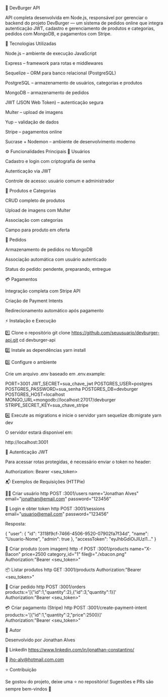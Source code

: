 🍔 DevBurger API

API completa desenvolvida em Node.js, responsável por gerenciar o backend do projeto DevBurger — um sistema de pedidos online que integra autenticação JWT, cadastro e gerenciamento de produtos e categorias, pedidos com MongoDB, e pagamentos com Stripe.

🚀 Tecnologias Utilizadas

Node.js – ambiente de execução JavaScript

Express – framework para rotas e middlewares

Sequelize – ORM para banco relacional (PostgreSQL)

PostgreSQL – armazenamento de usuários, categorias e produtos

MongoDB – armazenamento de pedidos

JWT (JSON Web Token) – autenticação segura

Multer – upload de imagens

Yup – validação de dados

Stripe – pagamentos online

Sucrase + Nodemon – ambiente de desenvolvimento moderno

⚙️ Funcionalidades Principais
👤 Usuários

Cadastro e login com criptografia de senha

Autenticação via JWT

Controle de acesso: usuário comum e administrador

🍔 Produtos e Categorias

CRUD completo de produtos

Upload de imagens com Multer

Associação com categorias

Campo para produto em oferta

🛒 Pedidos

Armazenamento de pedidos no MongoDB

Associação automática com usuário autenticado

Status do pedido: pendente, preparando, entregue

💳 Pagamentos

Integração completa com Stripe API

Criação de Payment Intents

Redirecionamento automático após pagamento


⚡ Instalação e Execução

1️⃣ Clone o repositório
git clone https://github.com/seuusuario/devburger-api.git
cd devburger-api

2️⃣ Instale as dependências
yarn install


3️⃣ Configure o ambiente

Crie um arquivo .env baseado em .env.example:

PORT=3001
JWT_SECRET=sua_chave_jwt
POSTGRES_USER=postgres
POSTGRES_PASSWORD=sua_senha
POSTGRES_DB=devburger
POSTGRES_HOST=localhost
MONGO_URL=mongodb://localhost:27017/devburger
STRIPE_SECRET_KEY=sua_chave_stripe

4️⃣ Execute as migrations e inicie o servidor
yarn sequelize db:migrate
yarn dev


O servidor estará disponível em:

http://localhost:3001

🔑 Autenticação JWT

Para acessar rotas protegidas, é necessário enviar o token no header:

Authorization: Bearer <seu_token>

📬 Exemplos de Requisições (HTTPie)

🧍‍♂️ Criar usuário
http POST :3001/users name="Jonathan Alves" email="jonathan@email.com" password="123456"

🔐 Login e obter token
http POST :3001/sessions email="usuario@email.com" password="123456"


Resposta:

{
  "user": {
    "id": "3118f9cf-7466-4506-9520-07902fa7f34d",
    "name": "Usuario-Nome",
    "admin": true
  },
  "accessToken": "eyJhbGdiOiJIUzI1..."
}

🍔 Criar produto (com imagem)
http -f POST :3001/products name="X-Bacon" price=2500 category_id="1" file@="./xbacon.png" \
Authorization:"Bearer <seu_token>"

📦 Listar produtos
http GET :3001/products Authorization:"Bearer <seu_token>"

🛒 Criar pedido
http POST :3001/orders \
products:='[{"id":1,"quantity":2},{"id":3,"quantity":1}]' \
Authorization:"Bearer <seu_token>"

💳 Criar pagamento (Stripe)
http POST :3001/create-payment-intent \
products:='[{"id":1,"quantity":2,"price":2500}]' \
Authorization:"Bearer <seu_token>"

🧠 Autor

Desenvolvido por Jonathan Alves

💼 LinkedIn
https://www.linkedin.com/in/jonathan-constantino/

📧 jho-alv@hotmail.com.com

⭐ Contribuição

Se gostou do projeto, deixe uma ⭐ no repositório!
Sugestões e PRs são sempre bem-vindos 🚀
